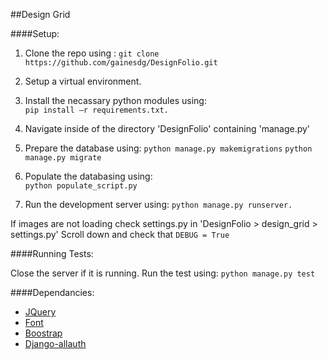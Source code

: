 ##Design Grid

####Setup:
	
1.	Clone the repo using : 
`git clone https://github.com/gainesdg/DesignFolio.git`

2.	Setup a virtual environment.

3.	Install the necassary python modules using:  
`pip install –r requirements.txt.`

4.	Navigate inside of the directory 'DesignFolio' containing 'manage.py'

5.	Prepare the database using:	
`python manage.py makemigrations`
`python manage.py migrate`

6.	Populate the databasing using:	
`python populate_script.py`

7.	Run the development server using: 
`python manage.py runserver.`
	
If images are not loading check settings.py in 'DesignFolio > design_grid > settings.py' Scroll down and check that `DEBUG = True`

####Running Tests:

Close the server if it is running.
Run the test using:
`python manage.py test`


####Dependancies:
*	[JQuery](https://code.jquery.com/jquery-3.4.1.min.js)
*	[Font](https://fonts.googleapis.com/css?family=Nunito|Quicksand&display=swap)
*	[Boostrap](https://getbootstrap.com/docs/4.4/getting-started/introduction/)
*	[Django-allauth](https://django-allauth.readthedocs.io/en/latest/installation.html)